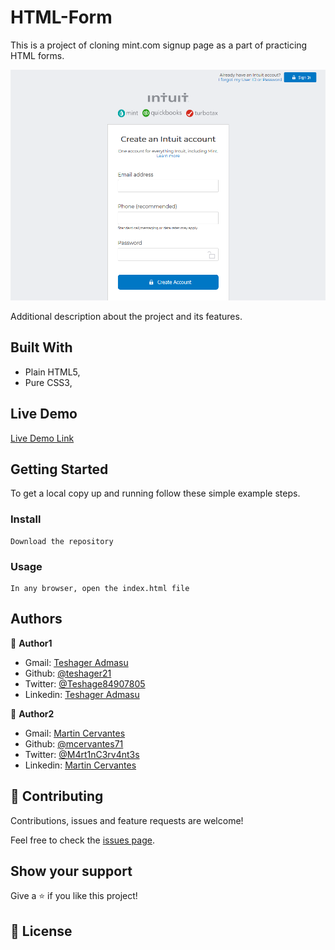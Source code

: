 # HTML-Form
 This is a project of cloning mint.com signup page as a part of practicing HTML forms.

![screenshot](./screenshot.png)

Additional description about the project and its features.

## Built With

- Plain HTML5,
- Pure CSS3,

## Live Demo

[Live Demo Link](https://rawcdn.githack.com/Teshager21/HTML-Forms/3e3544403fdd04794d67a080916c8a5eb18a6f6e/index.html)

## Getting Started

To get a local copy up and running follow these simple example steps.


### Install

    Download the repository

### Usage

    In any browser, open the index.html file


## Authors

👤 **Author1**

- Gmail: [Teshager Admasu](teshager8922@gmail.com)
- Github: [@teshager21](https://github.com/teshager21)
- Twitter: [@Teshage84907805](https://twitter.com/Teshage84907805)
- Linkedin: [Teshager Admasu](https://www.linkedin.com/in/teshager-admasu-0000011a2/)

👤 **Author2**

- Gmail: [Martin Cervantes](Cervantes.martine@gmail.com )
- Github: [@mcervantes71](https://github.com/mcervantes71)
- Twitter: [@M4rt1nC3rv4nt3s](https://twitter.com/M4rt1nC3rv4nt3s)
- Linkedin: [Martin Cervantes](https://www.linkedin.com/in/cervantesmartin/)


## 🤝 Contributing

Contributions, issues and feature requests are welcome!

Feel free to check the [issues page](issues/).

## Show your support

Give a ⭐️ if you like this project!

## 📝 License
